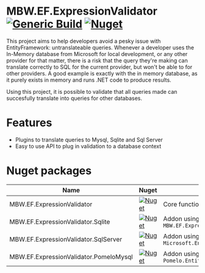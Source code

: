 # MBW.EF.ExpressionValidator [![Generic Build](https://github.com/LordMike/MBW.EF.ExpressionValidator/actions/workflows/dotnet.yml/badge.svg)](https://github.com/LordMike/MBW.EF.ExpressionValidator/actions/workflows/dotnet.yml) [![Nuget](https://img.shields.io/nuget/v/MBW.EF.ExpressionValidator)](https://www.nuget.org/packages/MBW.EF.ExpressionValidator)

This project aims to help developers avoid a pesky issue with EntityFramework: untranslateable queries. Whenever a developer uses the In-Memory database from Microsoft for local development, or any other provider for that matter, there is a risk that the query they're making can translate correctly to SQL for the current provider, but won't be able to for other providers. A good example is exactly with the in memory database, as it purely exists in memory and runs .NET code to produce results.

Using this project, it is possible to validate that all queries made can succesfully translate into queries for other databases.

# Features

* Plugins to translate queries to Mysql, Sqlite and Sql Server
* Easy to use API to plug in validation to a database context

# Nuget packages

| Name | Nuget | Note |
|---|---|---|
| MBW.EF.ExpressionValidator | [![Nuget](https://img.shields.io/nuget/v/MBW.EF.ExpressionValidator)](https://www.nuget.org/packages/MBW.EF.ExpressionValidator/) | Core functionality |
| MBW.EF.ExpressionValidator.Sqlite | [![Nuget](https://img.shields.io/nuget/v/MBW.EF.ExpressionValidator.Sqlite)](https://www.nuget.org/packages/MBW.EF.ExpressionValidator.Sqlite/) | Addon using `MBW.EF.ExpressionValidator.Sqlite` |
| MBW.EF.ExpressionValidator.SqlServer | [![Nuget](https://img.shields.io/nuget/v/MBW.EF.ExpressionValidator.SqlServer)](https://www.nuget.org/packages/MBW.EF.ExpressionValidator.SqlServer/) | Addon using `Microsoft.EntityFrameworkCore.SqlServer` |
| MBW.EF.ExpressionValidator.PomeloMysql | [![Nuget](https://img.shields.io/nuget/v/MBW.EF.ExpressionValidator.PomeloMysql)](https://www.nuget.org/packages/MBW.EF.ExpressionValidator.PomeloMysql/) | Addon using `Pomelo.EntityFrameworkCore.MySql` |
